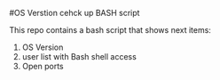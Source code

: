 #OS Verstion cehck up BASH script

This repo contains a bash script that shows next items:
1. OS Version
2. user list with Bash shell access
3. Open ports
